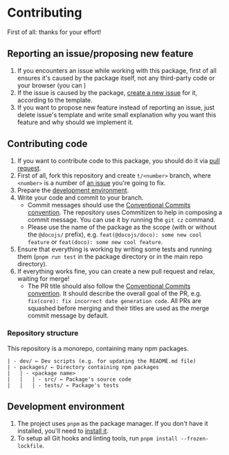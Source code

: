 # Contributing

First of all: thanks for your effort!

## Reporting an issue/proposing new feature

1. If you encounters an issue while working with this package, first of all ensures it's caused by the package itself, not any third-party code or your browser (you can )
2. If the issue is caused by the package, [create a new issue](/../../issues/new) for it, according to the template.
3. If you want to propose new feature instead of reporting an issue, just delete issue's template and write small explanation why you want this feature and why should we implement it.

## Contributing code

1. If you want to contribute code to this package, you should do it via [pull request](/../../pulls).
2. First of all, fork this repository and create `t/<number>` branch, where `<number>` is a number of [an issue](/../../issues) you're going to fix.
3. Prepare the [development environment](#development-environment).
4. Write your code and commit to your branch.
	* Commit messages should use the [Conventional Commits convention](https://www.conventionalcommits.org/en/v1.0.0/). The repository uses Commitizen to help in composing a commit message. You can use it by running the `git cz` command.
	* Please use the name of the package as the scope (with or without the `@docojs/` prefix), e.g. `feat(@docojs/doco): some new cool feature` or `feat(doco): some new cool feature`.
5. Ensure that everything is working by writing some tests and running them (`pnpm run test` in the package directory or in the main repo directory).
7. If everything works fine, you can create a new pull request and relax, waiting for merge!
	* The PR title should also follow the [Conventional Commits convention](https://www.conventionalcommits.org/en/v1.0.0/). It should describe the overall goal of the PR, e.g. `fix(core): fix incorrect date generation code`. All PRs are squashed before merging and their titles are used as the merge commit message by default.

### Repository structure

This repository is a monorepo, containing many npm packages.

```
| - dev/ ← Dev scripts (e.g. for updating the README.md file)
| - packages/ ← Directory containing npm packages
|   | - <package name>
|   |   | - src/ ← Package's source code
|   |   | - tests/ ← Package's tests
```

## Development environment

1. The project uses `pnpm` as the package manager. If you don't have it installed, you'll need to [install it](https://pnpm.io/installation).
2. To setup all Git hooks and linting tools, run `pnpm install --frozen-lockfile`.
